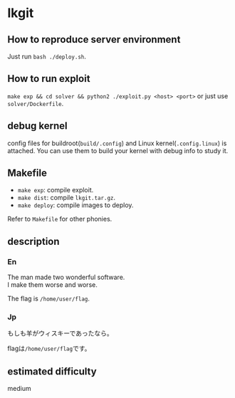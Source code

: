 # lkgit

## How to reproduce server environment 

Just run `bash ./deploy.sh`.

## How to run exploit

`make exp && cd solver && python2 ./exploit.py <host> <port>` or just use `solver/Dockerfile`.

## debug kernel

config files for buildroot(`build/.config`) and Linux kernel(`.config.linux`) is attached. You can use them to build your kernel with debug info to study it.

## Makefile

- `make exp`: compile exploit.
- `make dist`: compile `lkgit.tar.gz`.
- `make deploy`: compile images to deploy.

Refer to `Makefile` for other phonies.

## description

### En

The man made two wonderful software.  
I make them worse and worse.

The flag is `/home/user/flag`.

### Jp

もしも羊がウィスキーであったなら。

flagは`/home/user/flag`です。



## estimated difficulty 
medium
